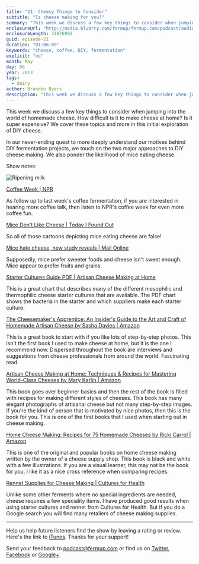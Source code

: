```yaml
---
title: "21: Cheesy Things to Consider"
subtitle: "Is cheese making for you?"
summary: "This week we discuss a few key things to consider when jumping into the world of homemade cheese. How difficult is it to make cheese at home? Is it super expensive? We cover these topics and more in this initial exploration of DIY cheese. In our never-ending quest to more deeply understand our motives behind DIY fermentation projects, we touch on the two major approaches to DIY cheese making. We also ponder the likelihood of mice eating cheese."
enclosureUrl: "http://media.blubrry.com/fermup/fermup.com/podcast/audio/fermup-21.mp3"
enclosureLength: 31876992
guid: episode-21
duration: "01:06:09"
keywords: "cheese, coffee, DIY, fermentation"
explicit: "no"
month: May
day: 06
year: 2013
tags:
  - dairy
author: Branden Byers
description: "This week we discuss a few key things to consider when jumping into the world of homemade cheese. How difficult is it to make cheese at home? Is it super expensive? We cover these topics and more in this initial exploration of DIY cheese. In our never-ending quest to more deeply understand our motives behind DIY fermentation projects, we touch on the two major approaches to DIY cheese making. We also ponder the likelihood of mice eating cheese."
---
```

This week we discuss a few key things to consider when jumping into the world of homemade cheese. How difficult is it to make cheese at home? Is it super expensive? We cover these topics and more in this initial exploration of DIY cheese. 

In our never-ending quest to more deeply understand our motives behind DIY fermentation projects, we touch on the two major approaches to DIY cheese making. We also ponder the likelihood of mice eating cheese.

Show notes:

![Ripening milk](/images/cheese-ripening-milk.jpg "Ripening milk in the process of cheese making")

[Coffee Week | NPR](http://www.npr.org/templates/archives/archive.php?thingId=178007479)

As follow up to last week's coffee fermentation, if you are interested in hearing more coffee talk, then listen to NPR's coffee week for even more coffee fun.

[Mice Don't Like Cheese | Today I Found Out](http://www.todayifoundout.com/index.php/2012/09/mice-dont-like-cheese/)

So all of those cartoons depicting mice eating cheese are false!

[Mice hate cheese, new study reveals | Mail Online](http://www.dailymail.co.uk/news/article-403925/Mice-hate-cheese-new-study-reveals.html)

Supposedly, mice prefer sweeter foods and cheese isn't sweet enough. Mice appear to prefer fruits and grains.

[Starter Cultures Guide PDF | Artisan Cheese Making at Home](http://artisancheesemakingathome.com/pdfs/cultures.pdf)

This is a great chart that describes many of the different mesophilic and thermophilic cheese starter cultures that are available. The PDF chart shows the bacteria in the starter and which suppliers make each starter culture.

[The Cheesemaker's Apprentice: An Insider's Guide to the Art and Craft of Homemade Artisan Cheese by Sasha Davies | Amazon](http://www.amazon.com/exec/obidos/ASIN/1592537553/fermup-20)

This is a great book to start with if you like lots of step-by-step photos. This isn't the first book I used to make cheese at home, but it is the one I recommend now. Dispersed throughout the book are interviews and suggestions from cheese professionals from around the world. Fascinating read.

[Artisan Cheese Making at Home: Techniques & Recipes for Mastering World-Class Cheeses by Mary Karlin | Amazon](http://www.amazon.com/exec/obidos/ASIN/1607740087/fermup-20)

This book goes over beginner basics and then the rest of the book is filled with recipes for making different styles of cheeses. This book has many elegant photographs of artisanal cheese but not many step-by-step images. If you're the kind of person that is motivated by nice photos, then this is the book for you. This is one of the first books that I used when starting out in cheese making.

[Home Cheese Making: Recipes for 75 Homemade Cheeses by Ricki Carrol | Amazon](http://www.amazon.com/exec/obidos/ASIN/1580174647/fermup-20)

This is one of the original and popular books on home cheese making written by the owner of a cheese supply shop. This book is black and white with a few illustrations. If you are a visual learner, this may not be the book for you. I like it as a nice cross reference when comparing recipes.

[Rennet Supplies for Cheese Making | Cultures for Health](http://www.culturesforhealth.com/cheese-making/rennet-additives.html?a_aid=50d5f83f819c5)

Unlike some other ferments where no special ingredients are needed, cheese requires a few speciality items. I have produced good results when using starter cultures and rennet from Cultures for Health. But if you do a Google search you will find many retailers of cheese making supplies.

---

Help us help future listeners find the show by leaving a rating or review. Here's the link to [iTunes](http://itunes.apple.com/podcast/fermup-fermented-food-podcast/id593958494). Thanks for your support!

Send your feedback to <a href="mailto:podcast@fermup.com">podcast@fermup.com</a> or find us on [Twitter](https://twitter.com/fermup), [Facebook](http://www.facebook.com/fermup) or [Google+](https://plus.google.com/105180856926180817750).